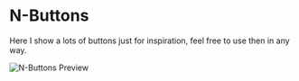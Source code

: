 # N-Buttons

Here I show a lots of buttons just for inspiration, feel free to use then in any way.

![N-Buttons Preview](https://n-buttons.firebaseapp.com/preview.jpg)
